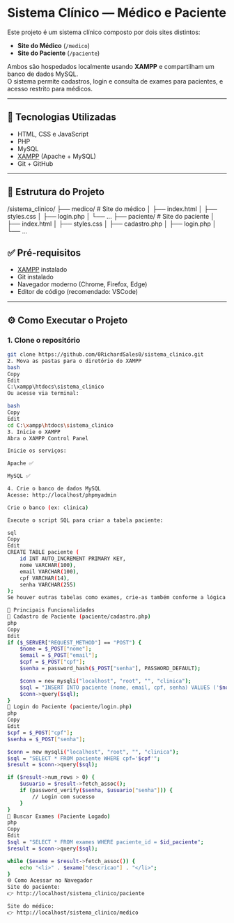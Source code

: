 # Sistema Clínico — Médico e Paciente

Este projeto é um sistema clínico composto por dois sites distintos:  
- **Site do Médico** (`/medico`)  
- **Site do Paciente** (`/paciente`)  

Ambos são hospedados localmente usando **XAMPP** e compartilham um banco de dados MySQL.  
O sistema permite cadastros, login e consulta de exames para pacientes, e acesso restrito para médicos.

---

## 🚀 Tecnologias Utilizadas

- HTML, CSS e JavaScript
- PHP
- MySQL
- [XAMPP](https://www.apachefriends.org/index.html) (Apache + MySQL)
- Git + GitHub

---

## 📁 Estrutura do Projeto

/sistema_clinico/
├── medico/ # Site do médico
│ ├── index.html
│ ├── styles.css
│ ├── login.php
│ └── ...
├── paciente/ # Site do paciente
│ ├── index.html
│ ├── styles.css
│ ├── cadastro.php
│ ├── login.php
│ └── ...


## ✅ Pré-requisitos

- [XAMPP](https://www.apachefriends.org/index.html) instalado
- Git instalado
- Navegador moderno (Chrome, Firefox, Edge)
- Editor de código (recomendado: VSCode)

---

## ⚙️ Como Executar o Projeto

### 1. Clone o repositório

```bash
git clone https://github.com/0RichardSales0/sistema_clinico.git
2. Mova as pastas para o diretório do XAMPP
bash
Copy
Edit
C:\xampp\htdocs\sistema_clinico
Ou acesse via terminal:

bash
Copy
Edit
cd C:\xampp\htdocs\sistema_clinico
3. Inicie o XAMPP
Abra o XAMPP Control Panel

Inicie os serviços:

Apache ✅

MySQL ✅

4. Crie o banco de dados MySQL
Acesse: http://localhost/phpmyadmin

Crie o banco (ex: clinica)

Execute o script SQL para criar a tabela paciente:

sql
Copy
Edit
CREATE TABLE paciente (
    id INT AUTO_INCREMENT PRIMARY KEY,
    nome VARCHAR(100),
    email VARCHAR(100),
    cpf VARCHAR(14),
    senha VARCHAR(255)
);
Se houver outras tabelas como exames, crie-as também conforme a lógica do projeto.

🔑 Principais Funcionalidades
🧍 Cadastro de Paciente (paciente/cadastro.php)
php
Copy
Edit
if ($_SERVER["REQUEST_METHOD"] == "POST") {
    $nome = $_POST["nome"];
    $email = $_POST["email"];
    $cpf = $_POST["cpf"];
    $senha = password_hash($_POST["senha"], PASSWORD_DEFAULT);

    $conn = new mysqli("localhost", "root", "", "clinica");
    $sql = "INSERT INTO paciente (nome, email, cpf, senha) VALUES ('$nome', '$email', '$cpf', '$senha')";
    $conn->query($sql);
}
🔐 Login do Paciente (paciente/login.php)
php
Copy
Edit
$cpf = $_POST["cpf"];
$senha = $_POST["senha"];

$conn = new mysqli("localhost", "root", "", "clinica");
$sql = "SELECT * FROM paciente WHERE cpf='$cpf'";
$result = $conn->query($sql);

if ($result->num_rows > 0) {
    $usuario = $result->fetch_assoc();
    if (password_verify($senha, $usuario["senha"])) {
        // Login com sucesso
    }
}
🔎 Buscar Exames (Paciente Logado)
php
Copy
Edit
$sql = "SELECT * FROM exames WHERE paciente_id = $id_paciente";
$result = $conn->query($sql);

while ($exame = $result->fetch_assoc()) {
    echo "<li>" . $exame["descricao"] . "</li>";
}
🌐 Como Acessar no Navegador
Site do paciente:
👉 http://localhost/sistema_clinico/paciente

Site do médico:
👉 http://localhost/sistema_clinico/medico
